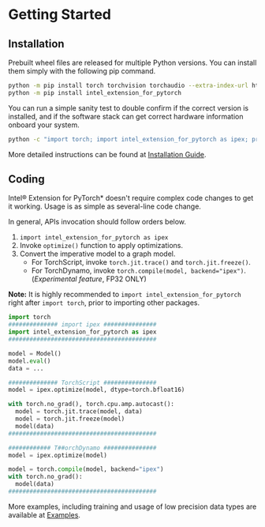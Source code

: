 # Getting Started

## Installation

Prebuilt wheel files are released for multiple Python versions. You can install them simply with the following pip command.

```bash
python -m pip install torch torchvision torchaudio --extra-index-url https://download.pytorch.org/whl/cpu
python -m pip install intel_extension_for_pytorch
```

You can run a simple sanity test to double confirm if the correct version is installed, and if the software stack can get correct hardware information onboard your system.

```bash
python -c "import torch; import intel_extension_for_pytorch as ipex; print(torch.__version__); print(ipex.__version__);"
```

More detailed instructions can be found at [Installation Guide](./installation.md).


## Coding

Intel® Extension for PyTorch\* doesn't require complex code changes to get it working. Usage is as simple as several-line code change.

In general, APIs invocation should follow orders below.

1. `import intel_extension_for_pytorch as ipex`
2. Invoke `optimize()` function to apply optimizations.
3. Convert the imperative model to a graph model.
    - For TorchScript, invoke `torch.jit.trace()` and `torch.jit.freeze()`.
    - For TorchDynamo, invoke `torch.compile(model, backend="ipex")`. (*Experimental feature*, FP32 ONLY)

**Note:** It is highly recommended to `import intel_extension_for_pytorch` right after `import torch`, prior to importing other packages.

```python
import torch
############## import ipex ###############
import intel_extension_for_pytorch as ipex
##########################################

model = Model()
model.eval()
data = ...

############## TorchScript ###############
model = ipex.optimize(model, dtype=torch.bfloat16)

with torch.no_grad(), torch.cpu.amp.autocast():
  model = torch.jit.trace(model, data)
  model = torch.jit.freeze(model)
  model(data)
##########################################

############ T##orchDynamo ###############
model = ipex.optimize(model)

model = torch.compile(model, backend="ipex")
with torch.no_grad():
  model(data)
##########################################
```

More examples, including training and usage of low precision data types are available at [Examples](./examples.md).

